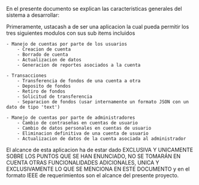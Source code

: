 En el presente documento se explican las caracteristicas generales del sistema a desarrollar:

Primeramente, ustacash a de ser una aplicacion la cual pueda permitir los tres siguientes modulos con sus sub items incluidos

    - Manejo de cuentas por parte de los usuarios
        - Creacion de cuenta
        - Borrado de cuenta
        - Actualizacion de datos
        - Generacion de reportes asociados a la cuenta

    - Transacciones
        - Transferencia de fondos de una cuenta a otra
        - Deposito de fondos
        - Retiro de fondos
        - Solicitud de transferencia
        - Separacion de fondos (usar internamente un formato JSON con un dato de tipo 'text')

    - Manejo de cuentas por parte de administradores
        - Cambio de contraseñas en cuentas de usuario
        - Cambio de datos personales en cuentas de usuario
        - Eliminacion definitiva de una cuenta de usuario
        - Actualizacion de datos de la cuenta asociada al administrador

El alcance de esta aplicacion ha de estar dado EXCLUSIVA Y UNICAMENTE SOBRE LOS PUNTOS QUE SE HAN ENUNCIADO, NO SE TOMARÁN EN CUENTA OTRAS FUNCIONALIDADES ADICIONALES, UNICA Y EXCLUSIVAMENTE LO QUE SE MENCIONA EN ESTE DOCUMENTO y en el formato IEEE de requerimientos son el alcance del presente proyecto.
